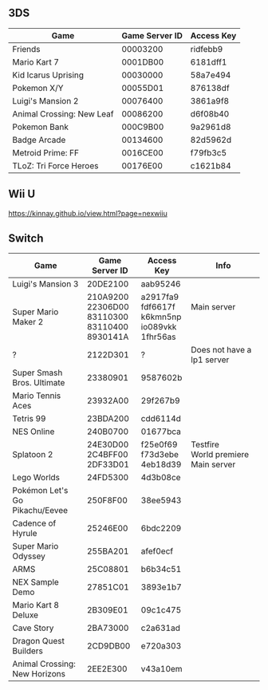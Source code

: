 ## 3DS
| Game | Game Server ID | Access Key |
| --- | --- | --- |
| Friends | 00003200 | ridfebb9 |
| Mario Kart 7 | 0001DB00 | 6181dff1 |
| Kid Icarus Uprising | 00030000 | 58a7e494 |
| Pokemon X/Y | 00055D01 | 876138df |
| Luigi's Mansion 2 | 00076400 | 3861a9f8 |
| Animal Crossing: New Leaf | 00086200 | d6f08b40 |
| Pokemon Bank | 000C9B00 | 9a2961d8 |
| Badge Arcade | 00134600 | 82d5962d |
| Metroid Prime: FF | 0016CE00 | f79fb3c5 |
| TLoZ: Tri Force Heroes | 00176E00 | c1621b84 |

## Wii U
https://kinnay.github.io/view.html?page=nexwiiu

## Switch
| Game | Game Server ID | Access Key | Info |
| --- | --- | --- | --- |
| Luigi's Mansion 3 | 20DE2100 | aab95246 |
| Super Mario Maker 2 | 210A9200<br>22306D00<br>83110300<br>83110400<br>8930141A | a2917fa9<br>fdf6617f<br>k6kmn5np<br>io089vkk<br>1fhr56as | <br>Main&nbsp;server<br><br><br><br> |
| ? | 2122D301 | ? | Does not have a lp1 server |
| Super Smash Bros. Ultimate | 23380901 | 9587602b |
| Mario Tennis Aces | 23932A00 | 29f267b9 |
| Tetris 99 | 23BDA200 | cdd6114d |
| NES Online | 240B0700 | 01677bca |
| Splatoon 2 | 24E30D00<br>2C4BFF00<br>2DF33D01 | f25e0f69<br>f73d3ebe<br>4eb18d39 | Testfire<br>World&nbsp;premiere<br>Main&nbsp;server |
| Lego Worlds | 24FD5300 | 4d3b08ce |
| Pokémon Let's Go Pikachu/Eevee | 250F8F00 | 38ee5943 |
| Cadence of Hyrule | 25246E00 | 6bdc2209 |
| Super Mario Odyssey | 255BA201 | afef0ecf |
| ARMS | 25C08801 | b6b34c51 |
| NEX Sample Demo | 27851C01 | 3893e1b7 |
| Mario Kart 8 Deluxe | 2B309E01 | 09c1c475 |
| Cave Story | 2BA73000 | c2a631ad |
| Dragon Quest Builders | 2CD9DB00 | e720a303 |
| Animal Crossing: New Horizons | 2EE2E300 | v43a10em |